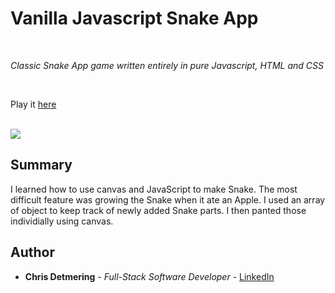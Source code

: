 # Vanilla Javascript Snake App

<br>

_Classic Snake App game written entirely in pure Javascript, HTML and CSS_

<br>

Play it [here](https://andysterks.github.io/JS-Tetris)

<br>

<image src="images/game_play_crop.png">

## Summary

I learned how to use canvas and JavaScript to make Snake. The most difficult feature was growing the Snake when it ate an Apple. I used an array of object to keep track 
of newly added Snake parts. I then panted those individially using canvas. 
## Author

* **Chris Detmering** - *Full-Stack Software Developer* - [LinkedIn](https://www.linkedin.com/in/chris-detmering-1b8b9851/)
